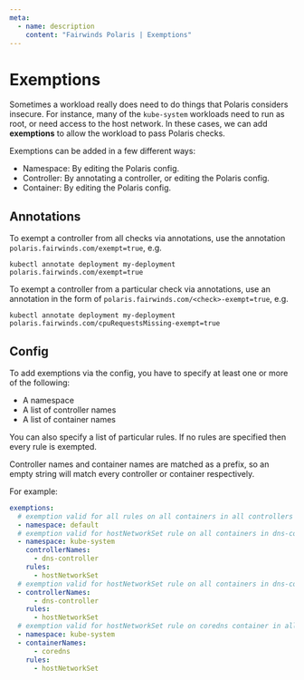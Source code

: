 ```yaml
---
meta:
  - name: description
    content: "Fairwinds Polaris | Exemptions"
---
```

# Exemptions
Sometimes a workload really does need to do things that Polaris considers insecure. For instance,
many of the `kube-system` workloads need to run as root, or need access to the host network. In these
cases, we can add **exemptions** to allow the workload to pass Polaris checks.

Exemptions can be added in a few different ways: 
 - Namespace: By editing the Polaris config.
 - Controller: By annotating a controller, or editing the Polaris config.
 - Container: By editing the Polaris config.

## Annotations
To exempt a controller from all checks via annotations, use the annotation `polaris.fairwinds.com/exempt=true`, e.g.
```
kubectl annotate deployment my-deployment polaris.fairwinds.com/exempt=true
```

To exempt a controller from a particular check via annotations, use an annotation in the form of `polaris.fairwinds.com/<check>-exempt=true`, e.g.
```
kubectl annotate deployment my-deployment polaris.fairwinds.com/cpuRequestsMissing-exempt=true
```

## Config

To add exemptions via the config, you have to specify at least one or more of the following: 
- A namespace
- A list of controller names
- A list of container names

You can also specify a list of particular rules. If no rules are specified then every rule is exempted. 

Controller names and container names are matched as a prefix, so an empty string will match every controller or container respectively.

For example:
```yaml
exemptions:
  # exemption valid for all rules on all containers in all controllers in default namespace
  - namespace: default
  # exemption valid for hostNetworkSet rule on all containers in dns-controller controller in kube-system namespace
  - namespace: kube-system
    controllerNames:
      - dns-controller
    rules:
      - hostNetworkSet
  # exemption valid for hostNetworkSet rule on all containers in dns-controller controller in all namespaces
  - controllerNames:
      - dns-controller
    rules:
      - hostNetworkSet
  # exemption valid for hostNetworkSet rule on coredns container in all controllers in kube-system namespace
  - namespace: kube-system
  - containerNames:
      - coredns
    rules:
      - hostNetworkSet
```

